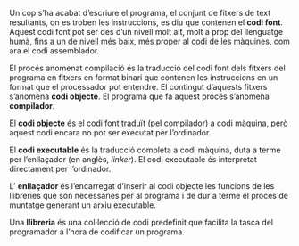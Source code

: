 Un cop s’ha acabat d’escriure el programa, el conjunt de fitxers de text
resultants, on es troben les instruccions, es diu que contenen el **codi font**.
Aquest codi font pot ser des d’un nivell molt alt, molt a prop del llenguatge
humà, fins a un de nivell més baix, més proper al codi de les màquines, com
ara el codi assemblador.

El procés anomenat compilació és la traducció del codi font dels fitxers del
programa en fitxers en format binari que contenen les instruccions en un format
que el processador pot entendre. El contingut d’aquests fitxers s’anomena **codi
objecte**. El programa que fa aquest procés s’anomena **compilador**.

El **codi objecte** és el codi font traduït (pel compilador) a codi màquina, però
aquest codi encara no pot ser executat per l’ordinador.

El **codi executable** és la traducció completa a codi màquina, duta a terme per
l’enllaçador (en anglès, _linker_). El codi executable és interpretat directament
per l’ordinador.

L’ **enllaçador** és l’encarregat d’inserir al codi objecte les funcions de les llibreries
que són necessàries per al programa i de dur a terme el procés de muntatge
generant un arxiu executable.

Una **llibreria** és una col·lecció de codi predefinit que facilita la tasca del programador
a l’hora de codificar un programa.
